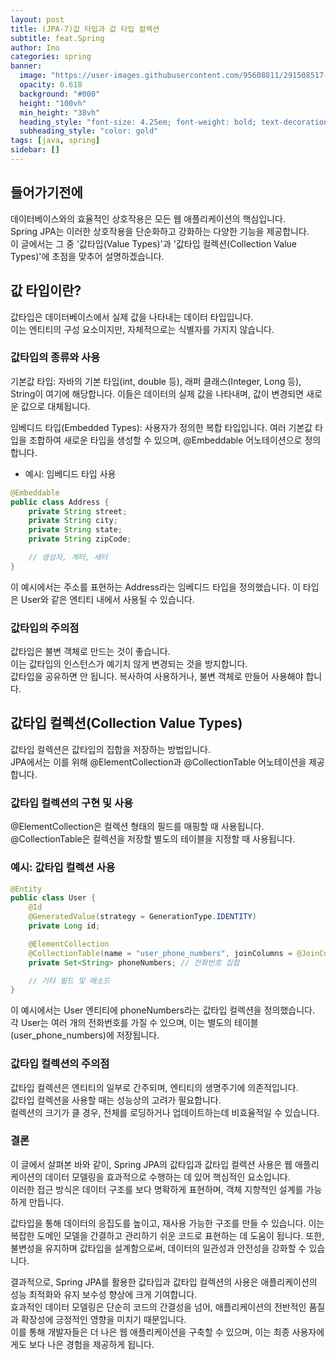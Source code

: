 ```yaml
---
layout: post
title: (JPA-7)값 타입과 값 타입 컬렉션
subtitle: feat.Spring
author: Ino
categories: spring
banner:
  image: "https://user-images.githubusercontent.com/95608811/291508517-1966009e-4c10-4089-a793-f3f778f31809.png"
  opacity: 0.618
  background: "#000"
  height: "100vh"
  min_height: "38vh"
  heading_style: "font-size: 4.25em; font-weight: bold; text-decoration: underline"
  subheading_style: "color: gold"
tags: [java, spring]
sidebar: []
---
```


## 들어가기전에
데이터베이스와의 효율적인 상호작용은 모든 웹 애플리케이션의 핵심입니다.   
Spring JPA는 이러한 상호작용을 단순화하고 강화하는 다양한 기능을 제공합니다.   
이 글에서는 그 중 '값타입(Value Types)'과 '값타입 컬렉션(Collection Value Types)'에 초점을 맞추어 설명하겠습니다.   

## 값 타입이란?
값타입은 데이터베이스에서 실제 값을 나타내는 데이터 타입입니다.   
이는 엔티티의 구성 요소이지만, 자체적으로는 식별자를 가지지 않습니다.   

### 값타입의 종류와 사용
기본값 타입: 자바의 기본 타입(int, double 등), 래퍼 클래스(Integer, Long 등), String이 여기에 해당합니다. 이들은 데이터의 실제 값을 나타내며, 값이 변경되면 새로운 값으로 대체됩니다.   

임베디드 타입(Embedded Types): 사용자가 정의한 복합 타입입니다. 여러 기본값 타입을 조합하여 새로운 타입을 생성할 수 있으며, @Embeddable 어노테이션으로 정의합니다.    

- 예시: 임베디드 타입 사용
```java
@Embeddable
public class Address {
    private String street;
    private String city;
    private String state;
    private String zipCode;

    // 생성자, 게터, 세터
}

```

이 예시에서는 주소를 표현하는 Address라는 임베디드 타입을 정의했습니다. 이 타입은 User와 같은 엔티티 내에서 사용될 수 있습니다.   

### 값타입의 주의점

값타입은 불변 객체로 만드는 것이 좋습니다.    
이는 값타입의 인스턴스가 예기치 않게 변경되는 것을 방지합니다.    
값타입을 공유하면 안 됩니다. 복사하여 사용하거나, 불변 객체로 만들어 사용해야 합니다.   

## 값타입 컬렉션(Collection Value Types)

값타입 컬렉션은 값타입의 집합을 저장하는 방법입니다.    
JPA에서는 이를 위해 @ElementCollection과 @CollectionTable 어노테이션을 제공합니다.    

### 값타입 컬렉션의 구현 및 사용

@ElementCollection은 컬렉션 형태의 필드를 매핑할 때 사용됩니다.   
@CollectionTable은 컬렉션을 저장할 별도의 테이블을 지정할 때 사용됩니다.    

### 예시: 값타입 컬렉션 사용

```java
@Entity
public class User {
    @Id
    @GeneratedValue(strategy = GenerationType.IDENTITY)
    private Long id;

    @ElementCollection
    @CollectionTable(name = "user_phone_numbers", joinColumns = @JoinColumn(name = "user_id"))
    private Set<String> phoneNumbers; // 전화번호 집합

    // 기타 필드 및 메소드
}

```

이 예시에서는 User 엔티티에 phoneNumbers라는 값타입 컬렉션을 정의했습니다.    
각 User는 여러 개의 전화번호를 가질 수 있으며, 이는 별도의 테이블(user_phone_numbers)에 저장됩니다.   


### 값타입 컬렉션의 주의점

값타입 컬렉션은 엔티티의 일부로 간주되며, 엔티티의 생명주기에 의존적입니다.   
값타입 컬렉션을 사용할 때는 성능상의 고려가 필요합니다.     
컬렉션의 크기가 클 경우, 전체를 로딩하거나 업데이트하는데 비효율적일 수 있습니다.   

### 결론

이 글에서 살펴본 바와 같이, Spring JPA의 값타입과 값타입 컬렉션 사용은 웹 애플리케이션의 데이터 모델링을 효과적으로 수행하는 데 있어 핵심적인 요소입니다.   
이러한 접근 방식은 데이터 구조를 보다 명확하게 표현하며, 객체 지향적인 설계를 가능하게 만듭니다.    

값타입을 통해 데이터의 응집도를 높이고, 재사용 가능한 구조를 만들 수 있습니다. 이는 복잡한 도메인 모델을 간결하고 관리하기 쉬운 코드로 표현하는 데 도움이 됩니다. 또한, 불변성을 유지하며 값타입을 설계함으로써, 데이터의 일관성과 안전성을 강화할 수 있습니다.   

결과적으로, Spring JPA를 활용한 값타입과 값타입 컬렉션의 사용은 애플리케이션의 성능 최적화와 유지 보수성 향상에 크게 기여합니다.    
효과적인 데이터 모델링은 단순히 코드의 간결성을 넘어, 애플리케이션의 전반적인 품질과 확장성에 긍정적인 영향을 미치기 때문입니다.    
이를 통해 개발자들은 더 나은 웹 애플리케이션을 구축할 수 있으며, 이는 최종 사용자에게도 보다 나은 경험을 제공하게 됩니다.   